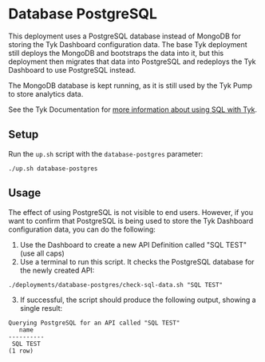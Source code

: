 # Database PostgreSQL

This deployment uses a PostgreSQL database instead of MongoDB for storing the Tyk Dashboard configuration data. The base Tyk deployment still deploys the MongoDB and bootstraps the data into it, but this deployment then migrates that data into PostgreSQL and redeploys the Tyk Dashboard to use PostgreSQL instead.

The MongoDB database is kept running, as it is still used by the Tyk Pump to store analytics data.

See the Tyk Documentation for [more information about using SQL with Tyk](https://tyk.io/docs/planning-for-production/database-settings/sql/#introduction). 

## Setup

Run the `up.sh` script with the `database-postgres` parameter:

```
./up.sh database-postgres
```

## Usage

The effect of using PostgreSQL is not visible to end users. However, if you want to confirm that PostgreSQL is being used to store the Tyk Dashboard configuration data, you can do the following:

1. Use the Dashboard to create a new API Definition called "SQL TEST" (use all caps)
2. Use a terminal to run this script. It checks the PostgreSQL database for the newly created API:
```
./deployments/database-postgres/check-sql-data.sh "SQL TEST"
```
3. If successful, the script should produce the following output, showing a single result:
```
Querying PostgreSQL for an API called "SQL TEST"
   name
----------
 SQL TEST
(1 row)
```
